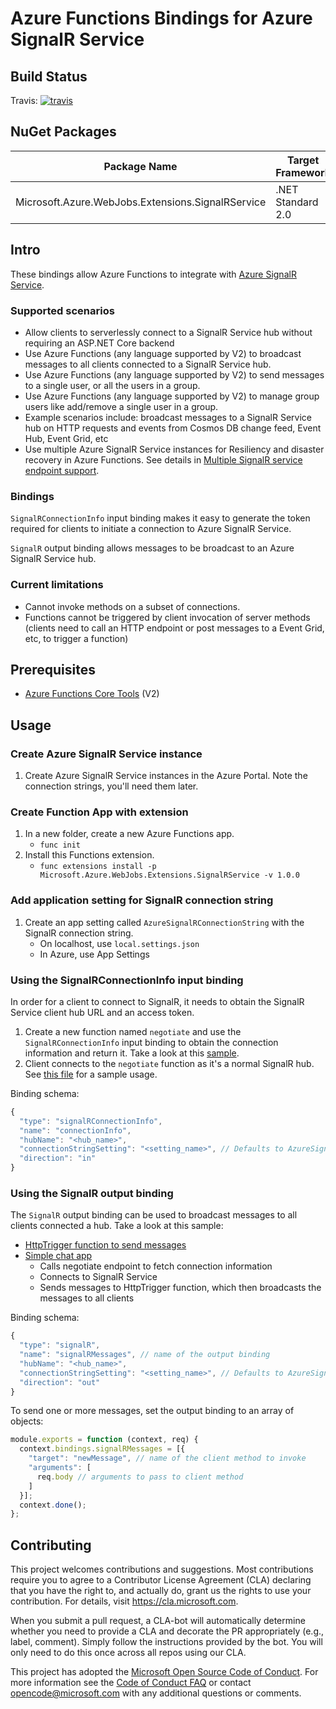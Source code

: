 # Azure Functions Bindings for Azure SignalR Service

## Build Status

Travis: [![travis](https://travis-ci.org/Azure/azure-functions-signalrservice-extension.svg?branch=dev)](https://travis-ci.org/Azure/azure-functions-signalrservice-extension)

## NuGet Packages

Package Name | Target Framework | NuGet
---|---|---
Microsoft.Azure.WebJobs.Extensions.SignalRService | .NET Standard 2.0 | [![NuGet](https://img.shields.io/nuget/v/Microsoft.Azure.WebJobs.Extensions.SignalRService.svg)](https://www.nuget.org/packages/Microsoft.Azure.WebJobs.Extensions.SignalRService)

## Intro

These bindings allow Azure Functions to integrate with [Azure SignalR Service](http://aka.ms/signalr_service).

### Supported scenarios

- Allow clients to serverlessly connect to a SignalR Service hub without requiring an ASP.NET Core backend
- Use Azure Functions (any language supported by V2) to broadcast messages to all clients connected to a SignalR Service hub.
- Use Azure Functions (any language supported by V2) to send messages to a single user, or all the users in a group.
- Use Azure Functions (any language supported by V2) to manage group users like add/remove a single user in a group.
- Example scenarios include: broadcast messages to a SignalR Service hub on HTTP requests and events from Cosmos DB change feed, Event Hub, Event Grid, etc
- Use multiple Azure SignalR Service instances for Resiliency and disaster recovery in Azure Functions. See details in [Multiple SignalR service endpoint support](./docs/sharding.md).

### Bindings

`SignalRConnectionInfo` input binding makes it easy to generate the token required for clients to initiate a connection to Azure SignalR Service.

`SignalR` output binding allows messages to be broadcast to an Azure SignalR Service hub.

### Current limitations

- Cannot invoke methods on a subset of connections.
- Functions cannot be triggered by client invocation of server methods (clients need to call an HTTP endpoint or post messages to a Event Grid, etc, to trigger a function)

## Prerequisites

- [Azure Functions Core Tools](https://github.com/Azure/azure-functions-core-tools) (V2)

## Usage

### Create Azure SignalR Service instance

1. Create Azure SignalR Service instances in the Azure Portal. Note the connection strings, you'll need them later.

### Create Function App with extension

1. In a new folder, create a new Azure Functions app.
    - `func init`
1. Install this Functions extension.
    - `func extensions install -p Microsoft.Azure.WebJobs.Extensions.SignalRService -v 1.0.0`

### Add application setting for SignalR connection string

1. Create an app setting called `AzureSignalRConnectionString` with the SignalR connection string.
    - On localhost, use `local.settings.json`
    - In Azure, use App Settings

### Using the SignalRConnectionInfo input binding

In order for a client to connect to SignalR, it needs to obtain the SignalR Service client hub URL and an access token.

1. Create a new function named `negotiate` and use the `SignalRConnectionInfo` input binding to obtain the connection information and return it. Take a look at this [sample](samples/simple-chat/js/functionapp/negotiate/).
1. Client connects to the `negotiate` function as it's a normal SignalR hub. See [this file](samples/simple-chat/content/index.html) for a sample usage.

Binding schema:

```javascript
{
  "type": "signalRConnectionInfo",
  "name": "connectionInfo",
  "hubName": "<hub_name>",
  "connectionStringSetting": "<setting_name>", // Defaults to AzureSignalRConnectionString
  "direction": "in"
}
```

### Using the SignalR output binding

The `SignalR` output binding can be used to broadcast messages to all clients connected a hub. Take a look at this sample:

- [HttpTrigger function to send messages](samples/simple-chat/js/functionapp/messages/)
- [Simple chat app](samples/simple-chat/content/index.html)
    - Calls negotiate endpoint to fetch connection information
    - Connects to SignalR Service
    - Sends messages to HttpTrigger function, which then broadcasts the messages to all clients

Binding schema:

```javascript
{
  "type": "signalR",
  "name": "signalRMessages", // name of the output binding
  "hubName": "<hub_name>",
  "connectionStringSetting": "<setting_name>", // Defaults to AzureSignalRConnectionString
  "direction": "out"
}
```

To send one or more messages, set the output binding to an array of objects:

```javascript
module.exports = function (context, req) {
  context.bindings.signalRMessages = [{
    "target": "newMessage", // name of the client method to invoke
    "arguments": [
      req.body // arguments to pass to client method
    ]
  }];
  context.done();
};
```

## Contributing

This project welcomes contributions and suggestions.  Most contributions require you to agree to a
Contributor License Agreement (CLA) declaring that you have the right to, and actually do, grant us
the rights to use your contribution. For details, visit https://cla.microsoft.com.

When you submit a pull request, a CLA-bot will automatically determine whether you need to provide
a CLA and decorate the PR appropriately (e.g., label, comment). Simply follow the instructions
provided by the bot. You will only need to do this once across all repos using our CLA.

This project has adopted the [Microsoft Open Source Code of Conduct](https://opensource.microsoft.com/codeofconduct/).
For more information see the [Code of Conduct FAQ](https://opensource.microsoft.com/codeofconduct/faq/) or
contact [opencode@microsoft.com](mailto:opencode@microsoft.com) with any additional questions or comments.

